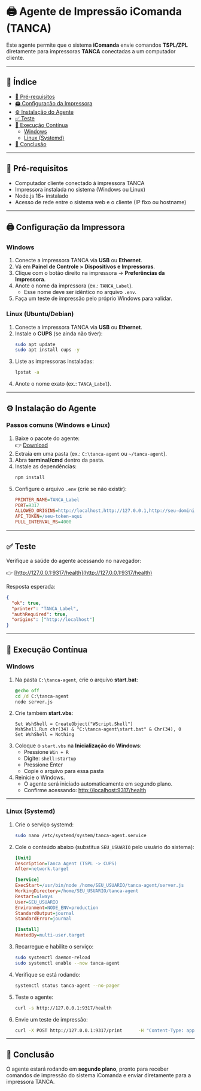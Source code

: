 # 🖨️ Agente de Impressão iComanda (TANCA)

Este agente permite que o sistema **iComanda** envie comandos **TSPL/ZPL** diretamente para impressoras **TANCA** conectadas a um computador cliente.

---

## 📑 Índice
- [📌 Pré-requisitos](#-pré-requisitos)
- [🖨️ Configuração da Impressora](#️-configuração-da-impressora)
- [⚙️ Instalação do Agente](#️-instalação-do-agente)
- [✅ Teste](#-teste)
- [🚀 Execução Contínua](#-execução-contínua)
  - [Windows](#windows)
  - [Linux (Systemd)](#linux-systemd)
- [🎯 Conclusão](#-conclusão)

---

## 📌 Pré-requisitos

- Computador cliente conectado à impressora TANCA  
- Impressora instalada no sistema (Windows ou Linux)  
- Node.js 18+ instalado  
- Acesso de rede entre o sistema web e o cliente (IP fixo ou hostname)  

---

## 🖨️ Configuração da Impressora

### Windows
1. Conecte a impressora TANCA via **USB** ou **Ethernet**.  
2. Vá em **Painel de Controle > Dispositivos e Impressoras**.  
3. Clique com o botão direito na impressora → **Preferências da Impressora**.  
4. Anote o nome da impressora (ex.: `TANCA_Label`).  
   - Esse nome deve ser idêntico no arquivo `.env`.  
5. Faça um teste de impressão pelo próprio Windows para validar.  

### Linux (Ubuntu/Debian)
1. Conecte a impressora TANCA via **USB** ou **Ethernet**.  
2. Instale o **CUPS** (se ainda não tiver):  
   ```bash
   sudo apt update
   sudo apt install cups -y
   ```
3. Liste as impressoras instaladas:  
   ```bash
   lpstat -a
   ```
4. Anote o nome exato (ex.: `TANCA_Label`).  

---

## ⚙️ Instalação do Agente

### Passos comuns (Windows e Linux)
1. Baixe o pacote do agente:  
   👉 [Download](http://icomanda.com/tanca-agent/agent.zip)  
2. Extraia em uma pasta (ex.: `C:\tanca-agent` ou `~/tanca-agent`).  
3. Abra **terminal/cmd** dentro da pasta.  
4. Instale as dependências:  
   ```bash
   npm install
   ```
5. Configure o arquivo `.env` (crie se não existir):  
   ```ini
   PRINTER_NAME=TANCA_Label
   PORT=9317
   ALLOWED_ORIGINS=http://localhost,http://127.0.0.1,http://seu-dominio.com
   API_TOKEN=/seu-token-aqui
   PULL_INTERVAL_MS=4000
   ```

---

## ✅ Teste

Verifique a saúde do agente acessando no navegador:  

👉 [http://127.0.0.1:9317/health](http://127.0.0.1:9317/health)  

Resposta esperada:
```json
{ 
  "ok": true, 
  "printer": "TANCA_Label", 
  "authRequired": true, 
  "origins": ["http://localhost"]
}
```

---

## 🚀 Execução Contínua

### Windows
1. Na pasta `C:\tanca-agent`, crie o arquivo **start.bat**:
   ```bat
   @echo off
   cd /d C:\tanca-agent
   node server.js
   ```
2. Crie também **start.vbs**:
   ```vbscript
   Set WshShell = CreateObject("WScript.Shell")
   WshShell.Run chr(34) & "C:\tanca-agent\start.bat" & Chr(34), 0
   Set WshShell = Nothing
   ```
3. Coloque o `start.vbs` na **Inicialização do Windows**:
   - Pressione `Win + R`  
   - Digite: `shell:startup`  
   - Pressione Enter  
   - Copie o arquivo para essa pasta  
4. Reinicie o Windows.  
   - O agente será iniciado automaticamente em segundo plano.  
   - Confirme acessando: [http://localhost:9317/health](http://localhost:9317/health)  

---

### Linux (Systemd)

1. Crie o serviço systemd:
   ```bash
   sudo nano /etc/systemd/system/tanca-agent.service
   ```
2. Cole o conteúdo abaixo (substitua `SEU_USUARIO` pelo usuário do sistema):
   ```ini
   [Unit]
   Description=Tanca Agent (TSPL -> CUPS)
   After=network.target

   [Service]
   ExecStart=/usr/bin/node /home/SEU_USUARIO/tanca-agent/server.js
   WorkingDirectory=/home/SEU_USUARIO/tanca-agent
   Restart=always
   User=SEU_USUARIO
   Environment=NODE_ENV=production
   StandardOutput=journal
   StandardError=journal

   [Install]
   WantedBy=multi-user.target
   ```
3. Recarregue e habilite o serviço:
   ```bash
   sudo systemctl daemon-reload
   sudo systemctl enable --now tanca-agent
   ```
4. Verifique se está rodando:
   ```bash
   systemctl status tanca-agent --no-pager
   ```
5. Teste o agente:
   ```bash
   curl -s http://127.0.0.1:9317/health
   ```
6. Envie um teste de impressão:
   ```bash
   curl -X POST http://127.0.0.1:9317/print      -H "Content-Type: application/json"      -H "Authorization: Bearer /seu-token-aqui"      --data-binary '{"tspl":"SIZE 40 mm,30 mm\r\nGAP 3 mm,0\r\nCLS\r\nTEXT 10,10,\"3\",0,1,1,\"Teste OK\"\r\nPRINT 1\r\n"}'
   ```

---

## 🎯 Conclusão

O agente estará rodando em **segundo plano**, pronto para receber comandos de impressão do sistema iComanda e enviar diretamente para a impressora TANCA.
